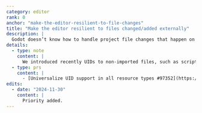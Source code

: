 ```yaml
---
category: editor
rank: 0
anchor: "make-the-editor-resilient-to-file-changes"
title: "Make the editor resilient to files changed/added externally"
description: |
  Godot doesn’t know how to handle project file changes that happen on non-imported files, such as scripts, when it happens outside of the editor. This can be a common occurrence for users that use an external code editor. This can lead to numerous errors and inconveniences, such as scenes refusing to load. We intend to make this a relic of the past.
details:
  - type: note
    content: |
      We introduced recently UIDs to non-imported files, such as scripts, in Godot 4.4.dev5. We need testing though to fully make sure that it solves our issues.
  - type: prs
    content: |
      - [Universalize UID support in all resource types #97352](https://github.com/godotengine/godot/pull/97352)
edits:
  - date: "2024-11-30"
    content: |
      Priority added.
---
```

